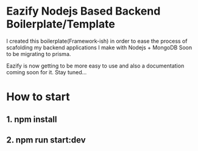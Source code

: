 # Eazify Nodejs Based Backend Boilerplate/Template

I created this boilerplate(Framework-ish) in order to ease the process of scafolding my backend applications I make with Nodejs + MongoDB Soon to be migrating to prisma. 

Eazify is now getting to be more easy to use and also a documentation coming soon for it. Stay tuned... 

# How to start 

## 1. npm install
## 2. npm run start:dev
